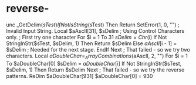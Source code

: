 # reverse-
unc _GetDelim($sTest)     If Not IsString($sTest) Then Return SetError(1, 0, "") ; Invalid Input String.      Local $aAscII[31], $sDelim ; Using Control Characters only.     ; First try one character     For $i = 1 To 31         $sDelim = Chr($i)         If Not StringInStr($sTest, $sDelim, 1) Then             Return $sDelim         Else             $aAscII[$i - 1] = $sDelim ; Needed for the next stage.         EndIf     Next      ; That failed - so we try two characters.     Local $aDoubleChar = _ArrayCombinations($aAscII, 2, "")     For $i = 1 To $aDoubleChar[0]         $sDelim = $aDoubleChar[$i]         If Not StringInStr($sTest, $sDelim, 1) Then Return $sDelim     Next      ; That failed - so we try the reverse patterns.     ReDim $aDoubleChar[931]     $aDoubleChar[0] = 930
